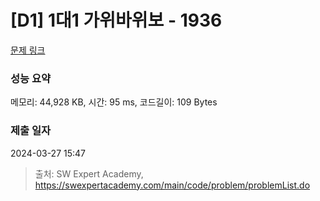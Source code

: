 # [D1] 1대1 가위바위보 - 1936 

[문제 링크](https://swexpertacademy.com/main/code/problem/problemDetail.do?contestProbId=AV5PjKXKALcDFAUq) 

### 성능 요약

메모리: 44,928 KB, 시간: 95 ms, 코드길이: 109 Bytes

### 제출 일자

2024-03-27 15:47



> 출처: SW Expert Academy, https://swexpertacademy.com/main/code/problem/problemList.do